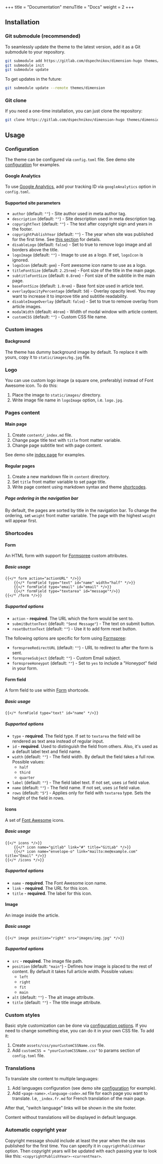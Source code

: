 +++
title = "Documentation"
menuTitle = "Docs"
weight = 2
+++

## Installation

### Git submodule (recommended)

To seamlessly update the theme to the latest version, 
add it as a Git submodule to your repository.

```bash
git submodule add https://gitlab.com/dspechnikov/dimension-hugo themes/dimension
git submodule init
git submodule update
```

To get updates in the future:

```bash
git submodule update --remote themes/dimension
```

### Git clone

If you need a one-time installation, you can just clone the repository:

```bash
git clone https://gitlab.com/dspechnikov/dimension-hugo themes/dimension
```

## Usage

### Configuration

The theme can be configured via `config.toml` file. See demo site [configuration][demo site configuration] for examples.

#### Google Analytics

To use [Google Analytics](https://analytics.google.com/), add your tracking ID via `googleAnalytics` option in `config.toml`.

#### Supported site parameters

- `author` (default: `""`) - Site author used in meta author tag.
- `description` (default: `""`) - Site description used in meta description tag.
- `copyrightText` (default: `""`) - The text after copyright sign and years in the footer.
- `copyrightPublishYear` (default: `""`) - The year when site was published for the first time. See [this section](#automatic-copyright-year) for details.
- `disableLogo` (default: `false`) - Set to true to remove logo image and all borders above the title.
- `logoImage` (default: `""`) - Image to use as a logo. If set, `logoIcon` is ignored.
- `logoIcon` (default: `gem`) - Font awesome icon name to use as a logo.
- `titleFontSize` (default: `2.25rem`) - Font size of the title in the main page.
- `subtitleFontSize` (default: `0.8rem`) - Font size of the subtitle in the main page.
- `baseFontSize` (default: `1.0rem`) - Base font size used in article text.
- `overlayOpacityPercentage` (default: `50`) - Overlay opacity level. You may want to increase it to improve title and subtitle readability.
- `disableImageOverlay` (default: `false`) - Set to true to remove overlay from article images.
- `modalWidth` (default: `40rem`) - Width of modal window with article content.
- `customCSS` (default: `""`) - Custom CSS file name.

### Custom images

#### Background

The theme has dummy background image by default. To replace it with yours, copy it to `static/images/bg.jpg` file.

### Logo

You can use custom logo image (a square one, preferably) instead of Font Awesome icon. To do this:
1. Place the image to `static/images/` directory.
1. Write image file name in `logoImage` option, i.e. `logo.jpg`.

### Pages content

#### Main page

1. Create `content/_index.md` file.
1. Change page title text with `title` front matter variable.
1. Change page subtitle text with page content.

See demo site [index page](https://gitlab.com/dspechnikov/dimension-hugo/blob/master/exampleSite/content/_index.md) for examples.

#### Regular pages

1. Create a new markdown file in `content` directory.
1. Set `title` front matter variable to set page title.
1. Write page content using markdown syntax and theme [shortcodes](#shortcodes).

##### Page ordering in the navigation bar

By default, the pages are sorted by title in the navigation bar. To change the ordering, set `weight` front matter variable. The page with the highest `weight` will appear first.

### Shortcodes

#### Form

An HTML form with support for [Formspree](https://formspree.io) custom attributes. 

##### Basic usage
```
{{</* form action="actionURL" */>}}
    {{</* formField type="text" id="name" width="half" */>}}
    {{</* formField type="email" id="email" */>}}
    {{</* formField type="textarea" id="message"*/>}}
{{</* /form */>}}
```

##### Supported options
- `action` - **required**. The URL which the form would be sent to.
- `submitButtonText` (default: `"Send Message"`) - The text on submit button.
- `resetButtonText` (default: `""`) - Use it to add form reset button.

The following options are specific for form using [Formspree](https://formspree.io):
- `formspreeRedirectURL` (default: `""`) - URL to redirect to after the form is sent.
- `formspreeSubject` (default: `""`) - Custom Email subject.
- `formspreeHoneypot` (default: `""`) - Set to `yes` to include a "Honeypot" field in your form.

#### Form field

A form field to use within [Form](#form) shortcode.

##### Basic usage
`{{</* formField type="text" id="name" */>}}`

##### Supported options
- `type` - **required**. The field type. 
If set to `textarea` the field will be rendered as text area instead of regular input.
- `id` - **required**. Used to distinguish the field from others. 
Also, it's used as a default label text and field name.
- `width` (default: `""`) - The field width. By default the field takes a full row. Possible values: 
    - `half` 
    - `third`
    - `quarter`
- `label` (default: `""`) - The field label text. If not set, uses `id` field value.
- `name` (default: `""`) - The field name. If not set, uses `id` field value.
- `rows` (default: `"5"`) - Applies only for field with `textarea` type. 
Sets the height of the field in rows.

#### Icons

A set of [Font Awesome](https://fontawesome.com/) icons.

##### Basic usage
```
{{</* icons */>}}
    {{</* icon name="gitlab" link="#" title="GitLab" */>}}
    {{</* icon name="envelope-o" link="mailto:me@example.com" title="Email" */>}}
{{</* /icons */>}}
```

##### Supported options
- `name` - **required**. The Font Awesome icon name.
- `link` - **required**. The URL for this icon.
- `title` - **required**. The label for this icon.

#### Image

An image inside the article.

##### Basic usage
```
{{</* image position="right" src="images/img.jpg" */>}}
```

##### Supported options
- `src` - **required**. The image file path.
- `position` (default: `"main"`) - Defines how image is placed to the rest of content.
By default it takes full article width. Possible values:
    - `left`
    - `right`
    - `fit`
    - `main`
- `alt` (default: `""`) - The alt image attribute.
- `title` (default: `""`) - The title image attribute.

### Custom styles

Basic style customization can be done via [configuration options](#configuration). 
If you need to change something else, you can do it in your own CSS file. To add it:

1. Create `assets/css/yourCustomCSSName.css` file.
1. Add `customCSS = "yourCustomCSSName.css"` to params section of `config.toml` file.  

### Translations

To translate site content to multiple languages:

1. Add languages configuration (see demo site [configuration][demo site configuration] for example).
1. Add `<page-name>.<language-code>.md` file for each page you want to translate. 
   I.e, `_index.fr.md` for French translation of the main page.
   
After that, "switch language" links will be shown in the site footer.

Content without translations will be displayed in default language.

### Automatic copyright year

Copyright message should include at least the year when the site was published 
for the first time. You can specify it in `copyrightPublishYear` option. Then 
copyright years will be updated with each passing year to look like this: `<copyrightPublishYear>-<currentYear>`.   

[demo site configuration]: https://gitlab.com/dspechnikov/dimension-hugo/blob/master/exampleSite/config.toml
